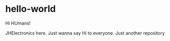 # hello-world

Hi HUmans!

JHElectronics here. Just wanna say Hi to everyone.
Just another repository
